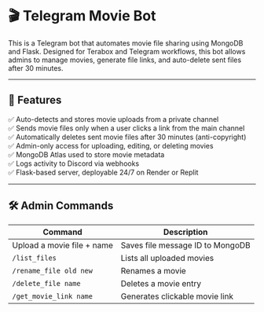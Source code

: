 # 🎬 Telegram Movie Bot

This is a Telegram bot that automates movie file sharing using MongoDB and Flask. Designed for Terabox and Telegram workflows, this bot allows admins to manage movies, generate file links, and auto-delete sent files after 30 minutes.

---

## 🚀 Features

✅ Auto-detects and stores movie uploads from a private channel  
✅ Sends movie files only when a user clicks a link from the main channel  
✅ Automatically deletes sent movie files after 30 minutes (anti-copyright)  
✅ Admin-only access for uploading, editing, or deleting movies  
✅ MongoDB Atlas used to store movie metadata  
✅ Logs activity to Discord via webhooks  
✅ Flask-based server, deployable 24/7 on Render or Replit  

---

## 🛠️ Admin Commands

| Command                    | Description                            |
|----------------------------|----------------------------------------|
| Upload a movie file + name | Saves file message ID to MongoDB      |
| `/list_files`              | Lists all uploaded movies              |
| `/rename_file old new`     | Renames a movie                        |
| `/delete_file name`        | Deletes a movie entry                  |
| `/get_movie_link name`     | Generates clickable movie link         |

